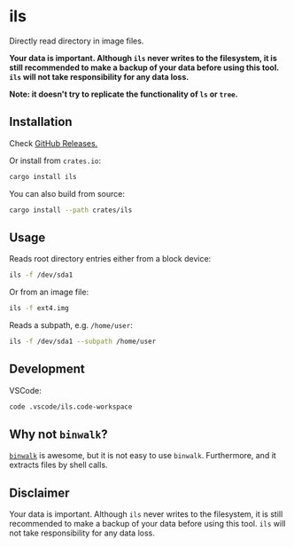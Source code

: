 # ils

Directly read directory in image files.

**Your data is important. Although `ils` never writes to the filesystem, it is still recommended to make a backup of your data before using this tool. `ils` will not take responsibility for any data loss.**

**Note: it doesn't try to replicate the functionality of `ls` or `tree`.**

## Installation

Check [GitHub Releases.](https://github.com/Myriad-Dreamin/ils/releases)

Or install from `crates.io`:

```bash
cargo install ils
```

You can also build from source:

```bash
cargo install --path crates/ils
```

## Usage

Reads root directory entries either from a block device:

```bash
ils -f /dev/sda1
```

Or from an image file:

```bash
ils -f ext4.img
```

Reads a subpath, e.g. `/home/user`:

```bash
ils -f /dev/sda1 --subpath /home/user
```

## Development

VSCode:

```bash
code .vscode/ils.code-workspace
```

## Why not `binwalk`?

[`binwalk`](https://github.com/ReFirmLabs/binwalk) is awesome, but it is not easy to use `binwalk`. Furthermore, and it extracts files by shell calls.

## Disclaimer

Your data is important. Although `ils` never writes to the filesystem, it is still recommended to make a backup of your data before using this tool. `ils` will not take responsibility for any data loss.
